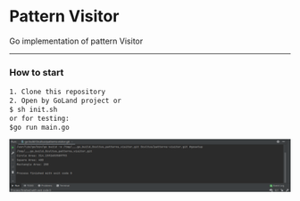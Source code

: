 # Pattern Visitor 

Go implementation of pattern Visitor

---
### How to start

````
1. Clone this repository
2. Open by GoLand project or    
$ sh init.sh
or for testing:
$go run main.go
````

![illustration](app.png)
